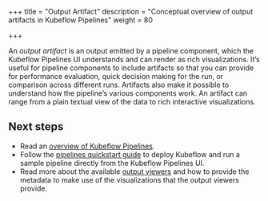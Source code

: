 +++
title = "Output Artifact"
description = "Conceptual overview of output artifacts in Kubeflow Pipelines"
weight = 80
                    
+++

An *output artifact* is an output emitted by a pipeline component, which the
Kubeflow Pipelines UI understands and can render as rich visualizations. It’s
useful for pipeline components to include artifacts so that you can provide for
performance evaluation, quick decision making for the run, or comparison across
different runs. Artifacts also make it possible to understand how the pipeline’s
various components work. An artifact can range from a plain textual view of the
data to rich interactive visualizations.

## Next steps

* Read an [overview of Kubeflow Pipelines](/docs/components/pipelines/introduction/).
* Follow the [pipelines quickstart guide](/docs/components/pipelines/legacy-v1/overview/quickstart/) 
  to deploy Kubeflow and run a sample pipeline directly from the Kubeflow 
  Pipelines UI.
* Read more about the available 
  [output viewers](/docs/components/pipelines/sdk/output-viewer/) 
  and how to provide the metadata to make use of the visualizations
  that the output viewers provide.
